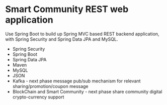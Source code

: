 # Smart Community REST web application 

Use Spring Boot to build up Spring MVC based REST backend application, with Spring Security and Spring Data JPA and MySQL.

- Spring Security
- Spring Boot
- Spring Data JPA
- Maven
- MySQL
- JSON
- Kafka - next phase message pub/sub mechanism for relevant sharing/promotion/coupon message
- BlockChain and Smart Community - next phase share community digital crypto-currency support




